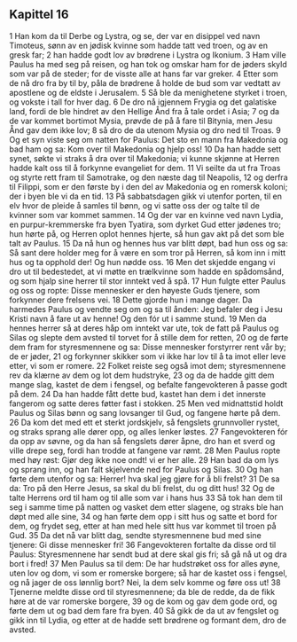 ## Kapittel 16

1 Han kom da til Derbe og Lystra, og se, der var en disippel ved navn Timoteus, sønn av en jødisk kvinne som hadde tatt ved troen, og av en gresk far;
2 han hadde godt lov av brødrene i Lystra og Ikonium.
3 Ham ville Paulus ha med seg på reisen, og han tok og omskar ham for de jøders skyld som var på de steder; for de visste alle at hans far var greker.
4 Etter som de nå dro fra by til by, påla de brødrene å holde de bud som var vedtatt av apostlene og de eldste i Jerusalem.
5 Så ble da menighetene styrket i troen, og vokste i tall for hver dag.
6 De dro nå igjennem Frygia og det galatiske land, fordi de ble hindret av den Hellige Ånd fra å tale ordet i Asia;
7 og da de var kommet bortimot Mysia, prøvde de på å fare til Bitynia, men Jesu Ånd gav dem ikke lov;
8 så dro de da utenom Mysia og dro ned til Troas.
9 Og et syn viste seg om natten for Paulus: Det sto en mann fra Makedonia og bad ham og sa: Kom over til Makedonia og hjelp oss!
10 Da han hadde sett synet, søkte vi straks å dra over til Makedonia; vi kunne skjønne at Herren hadde kalt oss til å forkynne evangeliet for dem.
11 Vi seilte da ut fra Troas og styrte rett fram til Samotrake, og den næste dag til Neapolis,
12 og derfra til Filippi, som er den første by i den del av Makedonia og en romersk koloni; der i byen ble vi da en tid.
13 På sabbatsdagen gikk vi utenfor porten, til en elv hvor de pleide å samles til bønn, og vi satte oss der og talte til de kvinner som var kommet sammen.
14 Og der var en kvinne ved navn Lydia, en purpur-kremmerske fra byen Tyatira, som dyrket Gud etter jødenes tro; hun hørte på, og Herren oplot hennes hjerte, så hun gav akt på det som ble talt av Paulus.
15 Da nå hun og hennes hus var blitt døpt, bad hun oss og sa: Så sant dere holder meg for å være en som tror på Herren, så kom inn i mitt hus og ta opphold der! Og hun nødde oss.
16 Men det skjedde engang vi dro ut til bedestedet, at vi møtte en trælkvinne som hadde en spådomsånd, og som hjalp sine herrer til stor inntekt ved å spå.
17 Hun fulgte etter Paulus og oss og ropte: Disse mennesker er den høyeste Guds tjenere, som forkynner dere frelsens vei.
18 Dette gjorde hun i mange dager. Da harmedes Paulus og vendte seg om og sa til ånden: Jeg befaler deg i Jesu Kristi navn å fare ut av henne! Og den fór ut i samme stund.
19 Men da hennes herrer så at deres håp om inntekt var ute, tok de fatt på Paulus og Silas og slepte dem avsted til torvet for å stille dem for retten,
20 og de førte dem fram for styresmennene og sa: Disse mennesker forstyrrer rent vår by; de er jøder,
21 og forkynner skikker som vi ikke har lov til å ta imot eller leve etter, vi som er romere.
22 Folket reiste seg også imot dem; styresmennene rev da klærne av dem og lot dem hudstryke,
23 og da de hadde gitt dem mange slag, kastet de dem i fengsel, og befalte fangevokteren å passe godt på dem.
24 Da han hadde fått dette bud, kastet han dem i det innerste fangerom og satte deres føtter fast i stokken.
25 Men ved midnattstid holdt Paulus og Silas bønn og sang lovsanger til Gud, og fangene hørte på dem.
26 Da kom det med ett et sterkt jordskjelv, så fengslets grunnvoller rystet, og straks sprang alle dører opp, og alles lenker løstes.
27 Fangevokteren fór da opp av søvne, og da han så fengslets dører åpne, dro han et sverd og ville drepe seg, fordi han trodde at fangene var rømt.
28 Men Paulus ropte med høy røst: Gjør deg ikke noe ondt! vi er her alle.
29 Han bad da om lys og sprang inn, og han falt skjelvende ned for Paulus og Silas.
30 Og han førte dem utenfor og sa: Herrer! hva skal jeg gjøre for å bli frelst?
31 De sa da: Tro på den Herre Jesus, sa skal du bli frelst, du og ditt hus!
32 Og de talte Herrens ord til ham og til alle som var i hans hus
33 Så tok han dem til seg i samme time på natten og vasket dem etter slagene, og straks ble han døpt med alle sine,
34 og han førte dem opp i sitt hus og satte et bord for dem, og frydet seg, etter at han med hele sitt hus var kommet til troen på Gud.
35 Da det nå var blitt dag, sendte styresmennene bud med sine tjenere: Gi disse mennesker fri!
36 Fangevokteren fortalte da disse ord til Paulus: Styresmennene har sendt bud at dere skal gis fri; så gå nå ut og dra bort i fred!
37 Men Paulus sa til dem: De har hudstrøket oss for alles øyne, uten lov og dom, vi som er romerske borgere; så har de kastet oss i fengsel, og nå jager de oss lønnlig bort? Nei, la dem selv komme og føre oss ut!
38 Tjenerne meldte disse ord til styresmennene; da ble de redde, da de fikk høre at de var romerske borgere,
39 og de kom og gav dem gode ord, og førte dem ut og bad dem fare fra byen.
40 Så gikk de da ut av fengslet og gikk inn til Lydia, og etter at de hadde sett brødrene og formant dem, dro de avsted.
